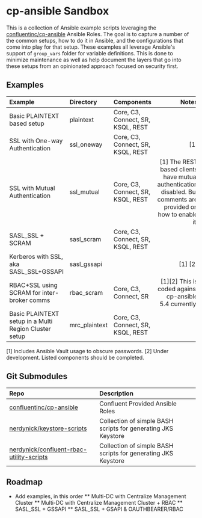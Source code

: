 # cp-ansible Sandbox

This is a collection of Ansible example scripts leveraging the [confluentinc/cp-ansible](https://github.com/confluentinc/cp-ansible) Ansible Roles.
The goal is to capture a number of the common setups, how to do it in Ansible, and the configurations that come into play for that setup.
These examples all leverage Ansible's support of `group_vars` folder for variable definitions. 
This is done to minimize maintenance as well as help document the layers that go into these setups from an opinionated approach focused on security first.

## Examples

|Example                                              |Directory    |Components                       |                                                                                                         Notes|
|:----------------------------------------------------|:------------|:--------------------------------|-------------------------------------------------------------------------------------------------------------:|
|Basic PLAINTEXT based setup                          |plaintext    |Core, C3, Connect, SR, KSQL, REST|                                                                                                              |
|SSL with One-way Authentication                      |ssl_oneway   |Core, C3, Connect, SR, KSQL, REST|                                                                                                           [1]|
|SSL with Mutual Authentication                       |ssl_mutual   |Core, C3, Connect, SR, KSQL, REST|[1] The REST based clients have mutual authentication disabled. But comments are provided on how to enable it.|
|SASL_SSL + SCRAM                                     |sasl_scram   |Core, C3, Connect, SR, KSQL, REST|                                                                                                              |
|Kerberos with SSL, aka SASL_SSL+GSSAPI               |sasl_gssapi  |                                 |                                                                                                       [1] [2]|
|RBAC+SSL using SCRAM for inter-broker comms          |rbac_scram   |Core, C3, Connect, SR            |                                                        [1][2] This is coded against cp-ansible 5.4 currently.|
|Basic PLAINTEXT setup in a Multi Region Cluster setup|mrc_plaintext|Core, C3, Connect, SR, KSQL, REST|                                                                                                              |

[1] Includes Ansible Vault usage to obscure passwords.
[2] Under development. Listed components should be completed.


## Git Submodules

|Repo                                                                                                   |Description                                                  |
|:------------------------------------------------------------------------------------------------------|:------------------------------------------------------------|
|[confluentinc/cp-ansible](https://github.com/confluentinc/cp-ansible)                                  |Confluent Provided Ansible Roles                             |
|[nerdynick/keystore-scripts](https://github.com/nerdynick/keystore-scripts)                            |Collection of simple BASH scripts for generating JKS Keystore|
|[nerdynick/confluent-rbac-utility-scripts](https://github.com/nerdynick/confluent-rbac-utility-scripts)|Collection of simple BASH scripts for generating JKS Keystore|

## Roadmap

* Add examples, in this order
** Multi-DC with Centralize Management Cluster
** Multi-DC with Centralize Management Cluster + RBAC
** SASL_SSL + GSSAPI
** SASL_SSL + GSAPI & OAUTHBEARER/RBAC